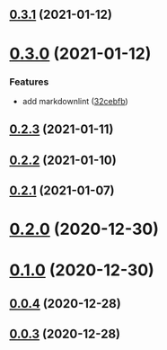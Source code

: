 ## [0.3.1](https://github.com/alex-lit/lint-kit/compare/v0.3.0...v0.3.1) (2021-01-12)



# [0.3.0](https://github.com/alex-lit/lint-kit/compare/v0.2.3...v0.3.0) (2021-01-12)

### Features

* add markdownlint ([32cebfb](https://github.com/alex-lit/lint-kit/commit/32cebfbb0a6472535fd36f0137268769186c60fa))

## [0.2.3](https://github.com/alex-lit/lint-kit/compare/v0.2.2...v0.2.3) (2021-01-11)

## [0.2.2](https://github.com/alex-lit/lint-kit/compare/v0.2.1...v0.2.2) (2021-01-10)

## [0.2.1](https://github.com/alex-lit/lint-kit/compare/v0.2.0...v0.2.1) (2021-01-07)

# [0.2.0](https://github.com/alex-lit/lint-kit/compare/v0.1.0...v0.2.0) (2020-12-30)

# [0.1.0](https://github.com/alex-lit/lint-kit/compare/v0.0.4...v0.1.0) (2020-12-30)

## [0.0.4](https://github.com/alex-lit/lint-kit/compare/v0.0.3...v0.0.4) (2020-12-28)

## [0.0.3](https://github.com/alex-lit/lint-kit/compare/v0.0.2...v0.0.3) (2020-12-28)
